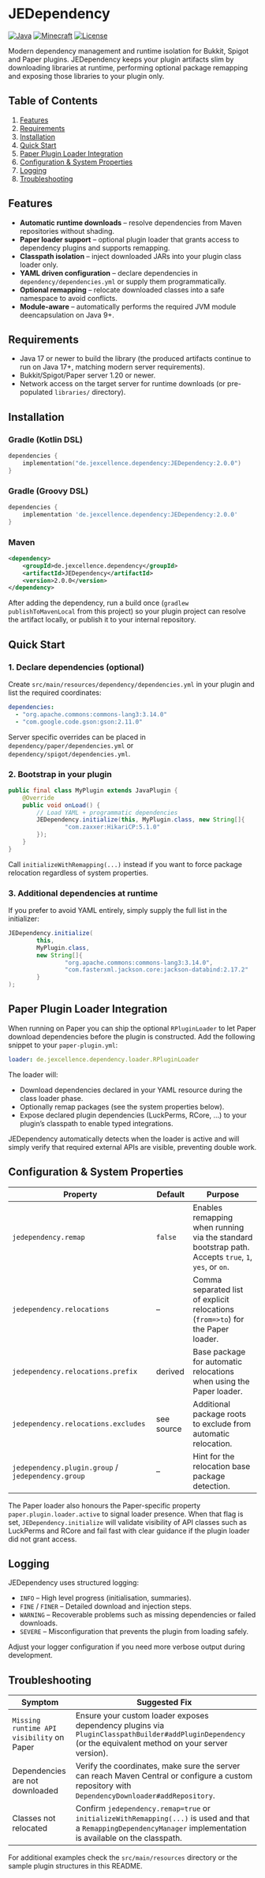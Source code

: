 # JEDependency

[![Java](https://img.shields.io/badge/Java-17+-orange.svg)](https://www.oracle.com/java/)
[![Minecraft](https://img.shields.io/badge/Minecraft-1.20+-green.svg)](https://www.minecraft.net/)
[![License](https://img.shields.io/badge/License-MIT-blue.svg)](LICENSE)

Modern dependency management and runtime isolation for Bukkit, Spigot and Paper plugins. JEDependency keeps your plugin
artifacts slim by downloading libraries at runtime, performing optional package remapping and exposing those libraries to your
plugin only.

## Table of Contents

1. [Features](#features)
2. [Requirements](#requirements)
3. [Installation](#installation)
4. [Quick Start](#quick-start)
5. [Paper Plugin Loader Integration](#paper-plugin-loader-integration)
6. [Configuration & System Properties](#configuration--system-properties)
7. [Logging](#logging)
8. [Troubleshooting](#troubleshooting)

## Features

- **Automatic runtime downloads** – resolve dependencies from Maven repositories without shading.
- **Paper loader support** – optional plugin loader that grants access to dependency plugins and supports remapping.
- **Classpath isolation** – inject downloaded JARs into your plugin class loader only.
- **YAML driven configuration** – declare dependencies in `dependency/dependencies.yml` or supply them programmatically.
- **Optional remapping** – relocate downloaded classes into a safe namespace to avoid conflicts.
- **Module-aware** – automatically performs the required JVM module deencapsulation on Java 9+.

## Requirements

- Java 17 or newer to build the library (the produced artifacts continue to run on Java 17+, matching modern server
  requirements).
- Bukkit/Spigot/Paper server 1.20 or newer.
- Network access on the target server for runtime downloads (or pre-populated `libraries/` directory).

## Installation

### Gradle (Kotlin DSL)

```kotlin
dependencies {
    implementation("de.jexcellence.dependency:JEDependency:2.0.0")
}
```

### Gradle (Groovy DSL)

```groovy
dependencies {
    implementation 'de.jexcellence.dependency:JEDependency:2.0.0'
}
```

### Maven

```xml
<dependency>
    <groupId>de.jexcellence.dependency</groupId>
    <artifactId>JEDependency</artifactId>
    <version>2.0.0</version>
</dependency>
```

After adding the dependency, run a build once (`gradlew publishToMavenLocal` from this project) so your plugin project can
resolve the artifact locally, or publish it to your internal repository.

## Quick Start

### 1. Declare dependencies (optional)

Create `src/main/resources/dependency/dependencies.yml` in your plugin and list the required coordinates:

```yaml
dependencies:
  - "org.apache.commons:commons-lang3:3.14.0"
  - "com.google.code.gson:gson:2.11.0"
```

Server specific overrides can be placed in `dependency/paper/dependencies.yml` or `dependency/spigot/dependencies.yml`.

### 2. Bootstrap in your plugin

```java
public final class MyPlugin extends JavaPlugin {
    @Override
    public void onLoad() {
        // Load YAML + programmatic dependencies
        JEDependency.initialize(this, MyPlugin.class, new String[]{
                "com.zaxxer:HikariCP:5.1.0"
        });
    }
}
```

Call `initializeWithRemapping(...)` instead if you want to force package relocation regardless of system properties.

### 3. Additional dependencies at runtime

If you prefer to avoid YAML entirely, simply supply the full list in the initializer:

```java
JEDependency.initialize(
        this,
        MyPlugin.class,
        new String[]{
                "org.apache.commons:commons-lang3:3.14.0",
                "com.fasterxml.jackson.core:jackson-databind:2.17.2"
        }
);
```

## Paper Plugin Loader Integration

When running on Paper you can ship the optional `RPluginLoader` to let Paper download dependencies before the plugin is
constructed. Add the following snippet to your `paper-plugin.yml`:

```yaml
loader: de.jexcellence.dependency.loader.RPluginLoader
```

The loader will:

- Download dependencies declared in your YAML resource during the class loader phase.
- Optionally remap packages (see the system properties below).
- Expose declared plugin dependencies (LuckPerms, RCore, …) to your plugin’s classpath to enable typed integrations.

JEDependency automatically detects when the loader is active and will simply verify that required external APIs are visible,
preventing double work.

## Configuration & System Properties

| Property | Default | Purpose |
| --- | --- | --- |
| `jedependency.remap` | `false` | Enables remapping when running via the standard bootstrap path. Accepts `true`, `1`, `yes`, or `on`. |
| `jedependency.relocations` | – | Comma separated list of explicit relocations (`from=>to`) for the Paper loader. |
| `jedependency.relocations.prefix` | derived | Base package for automatic relocations when using the Paper loader. |
| `jedependency.relocations.excludes` | see source | Additional package roots to exclude from automatic relocation. |
| `jedependency.plugin.group` / `jedependency.group` | – | Hint for the relocation base package detection. |

The Paper loader also honours the Paper-specific property `paper.plugin.loader.active` to signal loader presence. When that
flag is set, `JEDependency.initialize` will validate visibility of API classes such as LuckPerms and RCore and fail fast with
clear guidance if the plugin loader did not grant access.

## Logging

JEDependency uses structured logging:

- `INFO` – High level progress (initialisation, summaries).
- `FINE` / `FINER` – Detailed download and injection steps.
- `WARNING` – Recoverable problems such as missing dependencies or failed downloads.
- `SEVERE` – Misconfiguration that prevents the plugin from loading safely.

Adjust your logger configuration if you need more verbose output during development.

## Troubleshooting

| Symptom | Suggested Fix |
| --- | --- |
| `Missing runtime API visibility` on Paper | Ensure your custom loader exposes dependency plugins via `PluginClasspathBuilder#addPluginDependency` (or the equivalent method on your server version). |
| Dependencies are not downloaded | Verify the coordinates, make sure the server can reach Maven Central or configure a custom repository with `DependencyDownloader#addRepository`. |
| Classes not relocated | Confirm `jedependency.remap=true` or `initializeWithRemapping(...)` is used and that a `RemappingDependencyManager` implementation is available on the classpath. |

For additional examples check the `src/main/resources` directory or the sample plugin structures in this README.

